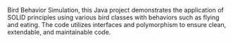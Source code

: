 Bird Behavior Simulation, this Java project demonstrates the application of SOLID principles using various bird classes with behaviors such as flying and eating. The code utilizes interfaces and polymorphism to ensure clean, extendable, and maintainable code.


